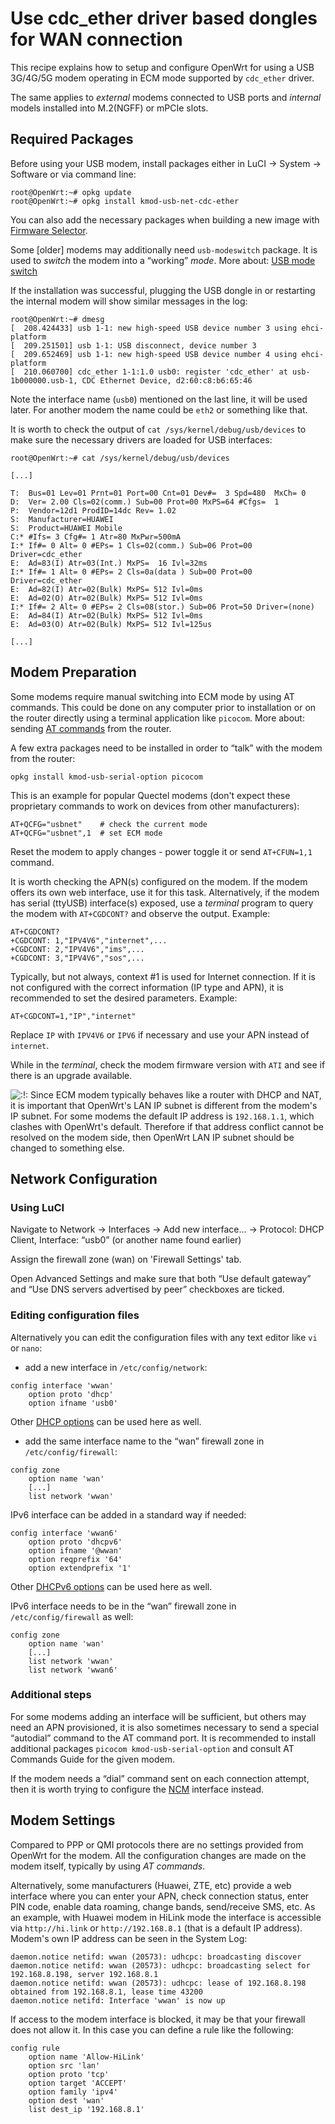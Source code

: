 # Use cdc\_ether driver based dongles for WAN connection

This recipe explains how to setup and configure OpenWrt for using a USB 3G/4G/5G modem operating in ECM mode supported by `cdc_ether` driver.

The same applies to *external* modems connected to USB ports and *internal* models installed into M.2(NGFF) or mPCIe slots.

## Required Packages

Before using your USB modem, install packages either in LuCI → System → Software or via command line:

```
root@OpenWrt:~# opkg update
root@OpenWrt:~# opkg install kmod-usb-net-cdc-ether
```

You can also add the necessary packages when building a new image with [Firmware Selector](https://firmware-selector.openwrt.org/ "https://firmware-selector.openwrt.org/").

Some \[older] modems may additionally need `usb-modeswitch` package. It is used to *switch* the modem into a “working” *mode*. More about: [USB mode switch](/docs/guide-user/network/wan/wwan/usb-modeswitching "docs:guide-user:network:wan:wwan:usb-modeswitching")

If the installation was successful, plugging the USB dongle in or restarting the internal modem will show similar messages in the log:

```
root@OpenWrt:~# dmesg
[  208.424433] usb 1-1: new high-speed USB device number 3 using ehci-platform
[  209.251501] usb 1-1: USB disconnect, device number 3
[  209.652469] usb 1-1: new high-speed USB device number 4 using ehci-platform
[  210.060700] cdc_ether 1-1:1.0 usb0: register 'cdc_ether' at usb-1b000000.usb-1, CDC Ethernet Device, d2:60:c8:b6:65:46
```

Note the interface name (`usb0`) mentioned on the last line, it will be used later. For another modem the name could be `eth2` or something like that.

It is worth to check the output of `cat /sys/kernel/debug/usb/devices` to make sure the necessary drivers are loaded for USB interfaces:

```
root@OpenWrt:~# cat /sys/kernel/debug/usb/devices

[...]

T:  Bus=01 Lev=01 Prnt=01 Port=00 Cnt=01 Dev#=  3 Spd=480  MxCh= 0
D:  Ver= 2.00 Cls=02(comm.) Sub=00 Prot=00 MxPS=64 #Cfgs=  1
P:  Vendor=12d1 ProdID=14dc Rev= 1.02
S:  Manufacturer=HUAWEI
S:  Product=HUAWEI Mobile
C:* #Ifs= 3 Cfg#= 1 Atr=80 MxPwr=500mA
I:* If#= 0 Alt= 0 #EPs= 1 Cls=02(comm.) Sub=06 Prot=00 Driver=cdc_ether
E:  Ad=83(I) Atr=03(Int.) MxPS=  16 Ivl=32ms
I:* If#= 1 Alt= 0 #EPs= 2 Cls=0a(data ) Sub=00 Prot=00 Driver=cdc_ether
E:  Ad=82(I) Atr=02(Bulk) MxPS= 512 Ivl=0ms
E:  Ad=02(O) Atr=02(Bulk) MxPS= 512 Ivl=0ms
I:* If#= 2 Alt= 0 #EPs= 2 Cls=08(stor.) Sub=06 Prot=50 Driver=(none)
E:  Ad=84(I) Atr=02(Bulk) MxPS= 512 Ivl=0ms
E:  Ad=03(O) Atr=02(Bulk) MxPS= 512 Ivl=125us

[...]
```

## Modem Preparation

Some modems require manual switching into ECM mode by using AT commands. This could be done on any computer prior to installation or on the router directly using a terminal application like `picocom`. More about: sending [AT commands](/docs/guide-user/network/wan/wwan/at_commands "docs:guide-user:network:wan:wwan:at_commands") from the router.

A few extra packages need to be installed in order to “talk” with the modem from the router:

```
opkg install kmod-usb-serial-option picocom
```

This is an example for popular Quectel modems (don't expect these proprietary commands to work on devices from other manufacturers):

```
AT+QCFG="usbnet"	# check the current mode
AT+QCFG="usbnet",1	# set ECM mode
```

Reset the modem to apply changes - power toggle it or send `AT+CFUN=1,1` command.

It is worth checking the APN(s) configured on the modem. If the modem offers its own web interface, use it for this task. Alternatively, if the modem has serial (ttyUSB) interface(s) exposed, use a *terminal* program to query the modem with `AT+CGDCONT?` and observe the output. Example:

```
AT+CGDCONT?
+CGDCONT: 1,"IPV4V6","internet",...
+CGDCONT: 2,"IPV4V6","ims",...
+CGDCONT: 3,"IPV4V6","sos",...
```

Typically, but not always, context #1 is used for Internet connection. If it is not configured with the correct information (IP type and APN), it is recommended to set the desired parameters. Example:

```
AT+CGDCONT=1,"IP","internet"
```

Replace `IP` with `IPV4V6` or `IPV6` if necessary and use your APN instead of `internet`.

While in the *terminal*, check the modem firmware version with `ATI` and see if there is an upgrade available.

![:!:](/lib/images/smileys/exclaim.svg) Since ECM modem typically behaves like a router with DHCP and NAT, it is important that OpenWrt's LAN IP subnet is different from the modem's IP subnet. For some modems the default IP address is `192.168.1.1`, which clashes with OpenWrt's default. Therefore if that address conflict cannot be resolved on the modem side, then OpenWrt LAN IP subnet should be changed to something else.

## Network Configuration

### Using LuCI

Navigate to Network → Interfaces → Add new interface... → Protocol: DHCP Client, Interface: “usb0” (or another name found earlier)

Assign the firewall zone (wan) on 'Firewall Settings' tab.

Open Advanced Settings and make sure that both “Use default gateway” and “Use DNS servers advertised by peer” checkboxes are ticked.

### Editing configuration files

Alternatively you can edit the configuration files with any text editor like `vi` or `nano`:

- add a new interface in `/etc/config/network`:

```
config interface 'wwan'
    option proto 'dhcp'
    option ifname 'usb0'
```

Other [DHCP options](/docs/guide-user/network/ipv4/configuration#protocol_dhcp "docs:guide-user:network:ipv4:configuration") can be used here as well.

- add the same interface name to the “wan” firewall zone in `/etc/config/firewall`:

```
config zone
    option name 'wan'
    [...]
    list network 'wwan'
```

IPv6 interface can be added in a standard way if needed:

```
config interface 'wwan6'
    option proto 'dhcpv6'
    option ifname '@wwan'
    option reqprefix '64'
    option extendprefix '1'
```

Other [DHCPv6 options](/docs/guide-user/network/ipv6/configuration#protocol_dhcpv6 "docs:guide-user:network:ipv6:configuration") can be used here as well.

IPv6 interface needs to be in the “wan” firewall zone in `/etc/config/firewall` as well:

```
config zone
    option name 'wan'
    [...]
    list network 'wwan'
    list network 'wwan6'
```

### Additional steps

For some modems adding an interface will be sufficient, but others may need an APN provisioned, it is also sometimes necessary to send a special “autodial” command to the AT command port. It is recommended to install additional packages `picocom kmod-usb-serial-option` and consult AT Commands Guide for the given modem.

If the modem needs a “dial” command sent on each connection attempt, then it is worth trying to configure the [NCM](/docs/guide-user/network/wan/wwan/ethernetoverusb_ncm "docs:guide-user:network:wan:wwan:ethernetoverusb_ncm") interface instead.

## Modem Settings

Compared to PPP or QMI protocols there are no settings provided from OpenWrt for the modem. All the configuration changes are made on the modem itself, typically by using *AT commands*.

Alternatively, some manufacturers (Huawei, ZTE, etc) provide a web interface where you can enter your APN, check connection status, enter PIN code, enable data roaming, change bands, send/receive SMS, etc. As an example, with Huawei modem in HiLink mode the interface is accessible via `http://hi.link` or `http://192.168.8.1` (that is a default IP address). Modem's own IP address can be seen in the System Log:

```
daemon.notice netifd: wwan (20573): udhcpc: broadcasting discover
daemon.notice netifd: wwan (20573): udhcpc: broadcasting select for 192.168.8.198, server 192.168.8.1
daemon.notice netifd: wwan (20573): udhcpc: lease of 192.168.8.198 obtained from 192.168.8.1, lease time 43200
daemon.notice netifd: Interface 'wwan' is now up
```

If access to the modem interface is blocked, it may be that your firewall does not allow it. In this case you can define a rule like the following:

```
config rule
	option name 'Allow-HiLink'
	option src 'lan'
	option proto 'tcp'
	option target 'ACCEPT'
	option family 'ipv4'
	option dest 'wan'
	list dest_ip '192.168.8.1'
```
